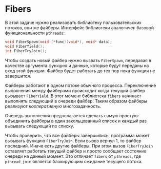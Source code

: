 # Fibers

В этой задаче нужно реализовать библиотеку пользовательских потоков, они же файберы.
Интерфейс библиотеки аналогичен базовой функциональности `pthreads`:

```c
void FiberSpawn(void (*func)(void*), void* data);
void FiberYield();
int FiberTryJoin();
```

Чтобы создать новый файбер нужно вызвать `FiberSpawn`, передавая в качестве аргумента функцию и данные, которые будут переданы на вход этой функции. Файбер будет работать до тех пор пока функция не завершится.

Файберы работают в одном потоке обычного процесса. Переключение выполнения между файберами происходит когда текущий файбер вызывает `FiberYield`. В этот момент библиотека `fibers` начинает выполнять следующий в очереди файбер.
Таким образом файберы реализуют *кооперативную* многозадачность.

Очередь выполнения предполагается сделать самую простую: объединить файберы в один закольцованный список и каждый раз вызывать следующий по списку.

Чтобы проверить, что все файберы завершились, программа может вызывать функцию `FiberTryJoin`.
Если вызов вернул 1, то файбер последний. Иначе есть другие файберы.
При этом вызов `FiberTryJoin` оставляет работать текущий файбер и просто сообщает состояние очереди на данный момент.
Это отличает `fibers` от `pthreads`, где `pthread_join` является блокирующим ожидание текущего потока.
